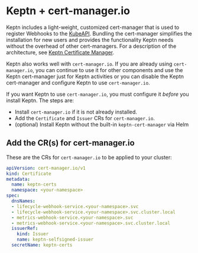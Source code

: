 # Keptn + cert-manager.io

Keptn includes
a light-weight, customized cert-manager
that is used to register Webhooks to the [KubeAPI](https://kubernetes.io/docs/reference/access-authn-authz/extensible-admission-controllers/).
Bundling the cert-manager simplifies the installation for new users
and provides the functionality Keptn needs
without the overhead of other cert-managers.
For a description of the architecture, see
[Keptn Certificate Manager](../../components/certificate-operator/index.md).

Keptn also works well with `cert-manager.io`.
If you are already using `cert-manager.io`,
you can continue to use it for other components
and use the Keptn cert-manager just for Keptn activities
or you can disable the Keptn cert-manager
and configure Keptn to use `cert-manager.io`.

If you want Keptn to use `cert-manager.io`,
you must configure it *before* you install Keptn.
The steps are:

* Install `cert-manager.io` if it is not already installed.
* Add the `Certificate` and `Issuer` CRs for `cert-manager.io`.
* (optional) Install Keptn without the built-in `keptn-cert-manager` via Helm

## Add the CR(s) for cert-manager.io

These are the CRs for `cert-manager.io` to be applied to your cluster:

```yaml
apiVersion: cert-manager.io/v1
kind: Certificate
metadata:
  name: keptn-certs
  namespace: <your-namespace>
spec:
  dnsNames:
  - lifecycle-webhook-service.<your-namespace>.svc
  - lifecycle-webhook-service.<your-namespace>.svc.cluster.local
  - metrics-webhook-service.<your-namespace>.svc
  - metrics-webhook-service.<your-namespace>.svc.cluster.local
  issuerRef:
    kind: Issuer
    name: keptn-selfsigned-issuer
  secretName: keptn-certs
